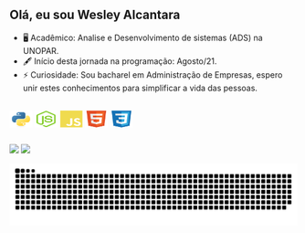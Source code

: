 ## Olá, eu sou Wesley Alcantara
- 🖥 Acadêmico: Analise e Desenvolvimento de sistemas (ADS) na UNOPAR.
- 🖋 Início desta jornada na programação: Agosto/21.
- ⚡ Curiosidade: Sou bacharel em Administração de Empresas, espero unir estes conhecimentos para simplificar a vida das pessoas.

<div style="display: inline_block"><br>
  <img align="center" alt="Wesley-Python" height="30" width="40" src="https://raw.githubusercontent.com/devicons/devicon/master/icons/python/python-original.svg">
  <img align="center" alt="Wesley-Python" height="30" width="40" src="https://raw.githubusercontent.com/devicons/devicon/master/icons/nodejs/nodejs-original.svg">
  <img align="center" alt="Wesley-Js" height="30" width="40" src="https://raw.githubusercontent.com/devicons/devicon/master/icons/javascript/javascript-plain.svg">
  <img align="center" alt="Wesley-HTML" height="30" width="40" src="https://raw.githubusercontent.com/devicons/devicon/master/icons/html5/html5-original.svg">
  <img align="center" alt="Wesley-CSS" height="30" width="40" src="https://raw.githubusercontent.com/devicons/devicon/master/icons/css3/css3-original.svg">
  
</div>
  
  ##
 
<div> 
   <a href="https://codepen.io/wesley-batista-alcantara/pen/GROjoEd" target="_blank"><img src="https://img.shields.io/badge/-codepen-%FF7F3F?style=for-the-badge&logo=codepen&logoColor=white"></a>
  <a href="https://www.linkedin.com/in/wesley-alcantara-58148020b/" target="_blank"><img src="https://img.shields.io/badge/-LinkedIn-%230077B5?style=for-the-badge&logo=linkedin&logoColor=white"></a> 
 
  ![Snake animation](https://github.com/wesleyalcantara/wesleyalcantara/blob/main/github-contribution-grid-snake.svg)
  
</div>
